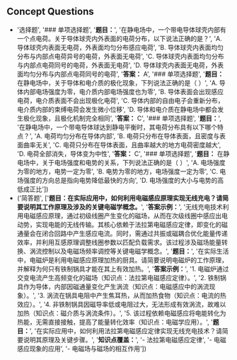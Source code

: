 ## Concept Questions

- '选择题', 
'### 单项选择题', 
'**题目：**', '在静电场中，一个带电导体球壳内部有一个点电荷。关于导体球壳内外表面的电荷分布，以下说法正确的是？', 'A. 导体球壳内表面无电荷，外表面均匀分布感应电荷', 'B. 导体球壳内表面均匀分布与内部点电荷异号的电荷，外表面无电荷', 'C. 导体球壳内表面均匀分布与内部点电荷同号的电荷，外表面无电荷', 'D. 导体球壳内表面无电荷，外表面均匀分布与内部点电荷同号的电荷', '**答案：** A', '### 单项选择题', '**题目：** 在静电场中，关于导体和电介质的极化现象，下列说法正确的是（ ）', 'A. 导体内部电场强度为零，电介质内部电场强度也为零', 'B. 导体表面会出现感应电荷，电介质表面不会出现极化电荷', 'C. 导体内部的自由电子会重新分布，电介质内部的束缚电荷会发生微小位移', 'D. 导体和电介质在静电场中都会发生极化现象，且极化机制完全相同', '**答案：** C', '### 单项选择题', '**题目：**', '在静电场中，一个带电导体球达到静电平衡时，其电荷分布具有以下哪个特点？', 'A. 电荷均匀分布在导体内部', 'B. 电荷只分布在导体表面，且密度与表面曲率无关', 'C. 电荷只分布在导体表面，且曲率越大的地方电荷密度越大', 'D. 电荷全部消失，导体变为中性', '**答案：** C', '### 单项选择题', '**题目：** 在静电场中，关于电场强度和电势的关系，下列说法正确的是（  ）', 'A. 电场强度为零的地方，电势一定为零', 'B. 电势为零的地方，电场强度一定为零', 'C. 电场强度的方向总是指向电势降低最快的方向', 'D. 电场强度的大小与电势的高低成正比'])
- ('简答题', ['**题目：在实际应用中，如何利用电磁感应原理实现无线充电？请简要说明其工作原理及涉及的关键电磁学概念。**', '**答案示例：**', '无线充电技术利用电磁感应原理，通过初级线圈产生变化的磁场，从而在次级线圈中感应出电动势，实现电能的无线传输。其核心依赖于法拉第电磁感应定律，即变化的磁通量会在闭合回路中产生感应电流。同时，需通过共振或磁耦合优化能量传递效率，并利用互感原理调整线圈参数以匹配负载需求。该过程涉及磁场能量转换、涡流控制以及电磁场频率调控等关键电磁学概念。', '**题目：**', '在实际生活中，电磁炉是利用电磁感应原理加热的厨具。请简要说明电磁炉的工作原理，并解释为何只有铁制锅具才能在其上有效加热。', '**答案示例：**', '1. 电磁炉通过交变电流产生高频变化的磁场（知识点：法拉第电磁感应定律）。', '2. 铁制锅具作为导体，内部因磁通量变化产生涡流（知识点：电磁感应中的涡流现象）。', '3. 涡流在锅具电阻中产生焦耳热，从而加热食物（知识点：电流的热效应）。', '4. 非铁制锅具因磁导率低或电阻过大，无法形成有效涡流，故难以加热（知识点：磁介质与涡流条件）。', '5. 该过程依赖电磁感应将电能转化为热能，无需直接接触，提高了能量转化效率（知识点：电磁学应用）。', '**题目：**', '在实际应用中，如何利用法拉第电磁感应定律实现无线充电技术？请简要说明其原理及关键步骤。', '**知识点覆盖：**', '- 法拉第电磁感应定律', '- 电磁感应现象的应用', '- 电磁场与磁场的相互作用'])

